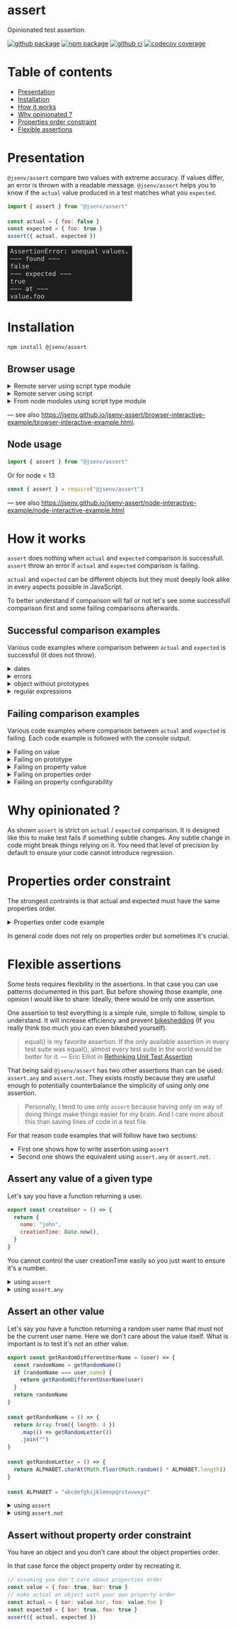 # assert

Opinionated test assertion.

[![github package](https://img.shields.io/github/package-json/v/jsenv/jsenv-assert.svg?logo=github&label=package)](https://github.com/jsenv/jsenv-assert/packages)
[![npm package](https://img.shields.io/npm/v/@jsenv/assert.svg?logo=npm&label=package)](https://www.npmjs.com/package/@jsenv/assert)
[![github ci](https://github.com/jsenv/jsenv-assert/workflows/ci/badge.svg)](https://github.com/jsenv/jsenv-assert/actions?workflow=ci)
[![codecov coverage](https://codecov.io/gh/jsenv/jsenv-assert/branch/master/graph/badge.svg)](https://codecov.io/gh/jsenv/jsenv-assert)

# Table of contents

- [Presentation](#Presentation)
- [Installation](#Installation)
- [How it works](#How-it-works)
- [Why opinionated ?](#Why-opinionated-)
- [Properties order constraint](#Properties-order-constraint)
- [Flexible assertions](#Flexible-assertions)

# Presentation

`@jsenv/assert` compare two values with extreme accuracy. If values differ, an error is thrown with a readable message.
`@jsenv/assert` helps you to know if the `actual` value produced in a test matches what you `expected`.

```js
import { assert } from "@jsenv/assert"

const actual = { foo: false }
const expected = { foo: true }
assert({ actual, expected })
```

![node terminal screenshot](./docs/node-example/node-terminal-screenshot.png)

# Installation

```console
npm install @jsenv/assert
```

## Browser usage

<details>
  <summary>Remote server using script type module</summary>

```html
<script type="module">
  import { assert } from "https://unpkg.com/@jsenv/assert@latest/dist/esmodule/main.js"
</script>
```

</details>

<details>
  <summary>Remote server using script</summary>

```html
<script src="https://unpkg.com/@jsenv/assert@latest/dist/global/main.js"></script>
<script>
  const { assert } = window.__jsenv_assert__
</script>
```

</details>

<details>
  <summary>From node modules using script type module</summary>

```html
<script type="module">
  import { assert } from "./node_modules/@jsenv/assert/dist/esmodule/main.js"
</script>
```

Or

```html
<script type="module">
  import { assert } from "@jsenv/assert"
</script>
```

> Using `@jsenv/assert` notation means something in your setup maps `"@jsenv/assert"` to `"./node_modules/@jsenv/assert/index.js"`. Something like [import maps](https://github.com/WICG/import-maps), or webpack for instance.

</details>

— see also https://jsenv.github.io/jsenv-assert/browser-interactive-example/browser-interactive-example.html.

## Node usage

```js
import { assert } from "@jsenv/assert"
```

Or for node < 13

```js
const { assert } = require("@jsenv/assert")
```

— see also https://jsenv.github.io/jsenv-assert/node-interactive-example/node-interactive-example.html

# How it works

`assert` does nothing when `actual` and `expected` comparison is successfull.<br />
`assert` throw an error if `actual` and `expected` comparison is failing.

`actual` and `expected` can be different objects but they must deeply look alike in every aspects possible in JavaScript.

To better understand if comparison will fail or not let's see some successfull comparison first and some failing comparisons afterwards.

## Successful comparison examples

Various code examples where comparison between `actual` and `expected` is successful (it does not throw).

<details>
  <summary>dates</summary>

```js
import { assert } from "@jsenv/assert"

const actual = new Date()
const expected = new Date()

assert({ actual, expected })
```

</details>

<details>
  <summary>errors</summary>

```js
import { assert } from "@jsenv/assert"

const actual = new Error("message")
const expected = new Error("message")

assert({ actual, expected })
```

</details>

<details>
  <summary>object without prototypes</summary>

```js
import { assert } from "@jsenv/assert"

const actual = Object.create(null)
const expected = Object.create(null)

assert({ actual, expected })
```

</details>

<details>
  <summary>regular expressions</summary>

```js
import { assert } from "@jsenv/assert"

const actual = /ok/
const expected = /ok/

assert({ actual, expected })
```

</details>

## Failing comparison examples

Various code examples where comparison between `actual` and `expected` is failing. Each code example is followed with the console output.

<details>
  <summary>Failing on value</summary>

```js
import { assert } from "@jsenv/assert"

const actual = 10
const expected = "10"

try {
  assert({ actual, expected })
} catch (e) {
  console.log(e.message)
}
```

Console output

```console
AssertionError: unequal values.
--- found ---
10
--- expected ---
"10"
--- at ---
value
```

</details>

<details>
  <summary>Failing on prototype</summary>

```js
import { assert } from "@jsenv/assert"

const actual = new TypeError()
const expected = new Error()

try {
  assert({ actual, expected })
} catch (e) {
  console.log(e.message)
}
```

Console output

```console
AssertionError: unequal prototypes.
--- prototype found ---
window.TypeError.prototype
--- prototype expected ---
window.Error.prototype
--- at ---
value[[Prototype]]
```

</details>

<details>
  <summary>Failing on property value</summary>

```js
import { assert } from "@jsenv/assert"

const actual = { foo: true }
const expected = { foo: false }

try {
  assert({ actual, expected })
} catch (e) {
  console.log(e.message)
}
```

Console output

```console
AssertionError: unequal values.
--- found ---
true
--- expected ---
false
--- at ---
value.foo
```

</details>

<details>
  <summary>Failing on properties order</summary>

```js
import { assert } from "@jsenv/assert"

const actual = { foo: true, bar: true }
const expected = { bar: true, foo: true }

try {
  assert({ actual, expected })
} catch (e) {
  console.log(e.message)
}
```

Console output

```console
AssertionError: unexpected properties order.
--- properties order found ---
"foo"
"bar"
--- properties order expected ---
"bar"
"foo"
--- at ---
value
```

</details>

<details>
  <summary>Failing on property configurability</summary>

```js
import { assert } from "@jsenv/assert"

const actual = Object.defineProperty({}, "answer", { value: 42 })
const expected = { answer: 42 }

try {
  assert({ actual, expected })
} catch (e) {
  console.log(e.message)
}
```

Console output

```console
AssertionError: unequal values.
--- found ---
"non-configurable"
--- expected ---
"configurable"
--- at ---
value.answer[[Configurable]]
```

</details>

# Why opinionated ?

As shown `assert` is strict on `actual` / `expected` comparison. It is designed like this to make test fails if something subtle changes. Any subtle change in code might break things relying on it. You need that level of precision by default to ensure your code cannot introduce regression.

# Properties order constraint

The strongest contraints is that actual and expected must have the same properties order.

<details>
<summary>Properties order code example</summary>

```js
Object.keys({
  foo: true,
  bar: true,
})[0] // "foo"

Object.keys({
  bar: true,
  foo: true,
})[0] // "bar"
```

</details>

In general code does not rely on properties order but sometimes it's crucial.

# Flexible assertions

Some tests requires flexibility in the assertions. In that case you can use patterns documented in this part. But before showing those example, one opinion I would like to share: Ideally, there would be only one assertion.

One assertion to test everything is a simple rule, simple to follow, simple to understand. It will increase efficiency and prevent [bikeshedding](https://en.wiktionary.org/wiki/bikeshedding) (If you really think too much you can even bikeshed yourself).

> equal() is my favorite assertion. If the only available assertion in every test suite was equal(), almost every test suite in the world would be better for it.
> — Eric Elliot in [Rethinking Unit Test Assertion](https://medium.com/javascript-scene/rethinking-unit-test-assertions-55f59358253f)

That being said `@jsenv/assert` has two other assertions than can be used: `assert.any` and `assert.not`. They exists mostly because they are useful enough to potentially counterbalance the simplicity of using only one assertion.

> Personally, I tend to use only `assert` because having only on way of doing things make things easier for my brain. And I care more about this than saving lines of code in a test file.

For that reason code examples that will follow have two sections:

- First one shows how to write assertion using `assert`
- Second one shows the equivalent using `assert.any` or `assert.not`.

## Assert any value of a given type

Let's say you have a function returning a user.

```js
export const createUser = () => {
  return {
    name: "john",
    creationTime: Date.now(),
  }
}
```

You cannot control the user creationTime easily so you just want to ensure it's a number.

<details>
  <summary>using <code>assert</code></summary>

```js
import { createUser } from "./user.js"

const user = createUser()

// assert user shape is correct being flexible on creationTime
{
  const actual = user
  const expected = {
    name: "john",
    creationTime: actual.creationTime,
  }
  assert({ actual, expected })
}
// then assert user.creationTime is a number
{
  const actual = typeof user.creationTime
  const expected = "number"
  assert({ actual, expected })
}
```

</details>

<details>
  <summary>using <code>assert.any</code></summary>

```js
import { createUser } from "./user.js"

const user = createUser()
const actual = user
const expected = {
  whatever: 42,
  creationTime: assert.any(Number),
}
assert({ actual, expected })
```

</details>

## Assert an other value

Let's say you have a function returning a random user name that must not be the current user name. Here we don't care about the value itself. What is important is to test it's not an other value.

```js
export const getRandomDifferentUserName = (user) => {
  const randomName = getRandomName()
  if (randomName === user.name) {
    return getRandomDifferentUserName(user)
  }
  return randomName
}

const getRandomName = () => {
  return Array.from({ length: 4 })
    .map(() => getRandomLetter())
    .join("")
}

const getRandomLetter = () => {
  return ALPHABET.charAt(Math.floor(Math.random() * ALPHABET.length))
}

const ALPHABET = "abcdefghijklmnopqrstuvwxyz"
```

<details>
  <summary>using <code>assert</code></summary>

```js
import { assert } from "@jsenv/assert"
import { getRandomDifferentUserName } from "./user.js"

const name = getRandomDifferentUserName({ name: "toto" })
const actual = name !== "toto"
const expected = true
assert({ actual, expected })
```

</details>

<details>
  <summary>using <code>assert.not</code></summary>

```js
import { assert } from "@jsenv/assert"
import { getRandomDifferentUserName } from "./user.js"

const actual = getRandomDifferentUserName({ name: "toto" })
const expected = assert.not("toto")
assert({ actual, expected })
```

</details>

## Assert without property order constraint

You have an object and you don't care about the object properties order.

In that case force the object property order by recreating it.

```js
// assuming you don't care about properties order
const value = { foo: true, bar: true }
// make actual an object with your own property order
const actual = { bar: value.bar, foo: value.foo }
const expected = { bar: true, foo: true }
assert({ actual, expected })
```
